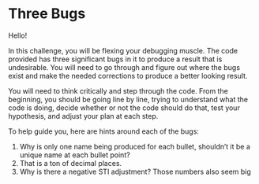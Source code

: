 # Three Bugs

Hello!

In this challenge, you will be flexing your debugging muscle. The code provided has three significant bugs in it to produce a result that is undesirable. You will need to go through and figure out where the bugs exist and make the needed corrections to produce a better looking result.

You will need to think critically and step through the code. From the beginning, you should be going line by line, trying to understand what the code is doing, decide whether or not the code should do that, test your hypothesis, and adjust your plan at each step.

To help guide you, here are hints around each of the bugs:
1. Why is only one name being produced for each bullet, shouldn’t it be a unique name at each bullet point?
2. That is a ton of decimal places.
3. Why is there a negative STI adjustment? Those numbers also seem big
